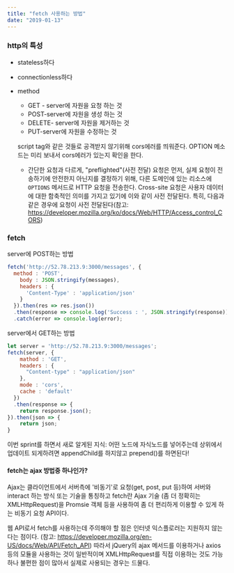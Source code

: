 ```yaml
---
title: "fetch 사용하는 방법"
date: "2019-01-13"
---
```


### http의 특성

- stateless하다

- connectionless하다

- method

  - GET - server에 자원을 요청 하는 것
  - POST-server에 자원을 생성 하는 것
  - DELETE- server에 자원을 제거하는 것
  - PUT-server에 자원을 수정하는 것

  script tag와 같은 것들로 공격받지 않기위해 cors에러를 띄워준다.
  OPTION 메소드는 미리 보내서 cors에러가 있는지 확인을 한다.

  - 간단한 요청과 다르게, "preflighted"(사전 전달) 요청은 먼저, 실제 요청이 전송하기에 안전한지 아닌지를 결정하기 위해, 다른 도메인에 있는 리소스에 `OPTIONS` 메서드로 HTTP 요청을 전송한다. Cross-site 요청은 사용자 데이터에 대한 함축적인 의미를 가지고 있기에 이와 같이 사전 전달된다. 특히, 다음과 같은 경우에 요청이 사전 전달된다(참고: https://developer.mozilla.org/ko/docs/Web/HTTP/Access_control_CORS)

### fetch

server에 POST하는 방법

```javascript
fetch('http://52.78.213.9:3000/messages', {
  method : 'POST',
    body : JSON.stringify(messages),
    headers : {
      'Content-Type' : 'application/json'
    }
  }).then(res => res.json())
  .then(response => console.log('Success : ', JSON.stringify(response)))
  .catch(error => console.log(error);
```

server에서 GET하는 방법

```javascript
let server = 'http://52.78.213.9:3000/messages';
fetch(server, {
    mathod : 'GET',
    headers : {
      "Content-type" : "application/json"
    },
    mode : 'cors',
    cache : 'default'
  })
  .then(response => {
    return response.json();
}).then(json => {
    return json;
}
```

이번 sprint를 하면서 새로 알게된 지식: 어떤 노드에 자식노드를 넣어주는데 상위에서 업데이트 되게하려면 appendChild를 하지않고 prepend()를 하면된다!

#### fetch는 ajax 방법중 하나인가?

Ajax는 클라이언트에서 서버측에 '비동기'로 요청(get, post, put 등)하여 서버와 interact 하는 방식 또는 기술을 통칭하고 fetch란 Ajax 기술 (좀 더 정확히는 XMLHttpRequest)을 Promsie 객체 등을 사용하여 좀 더 편리하게 이용할 수 있게 하는 비동기 요청 API이다.

웹 API로서 fetch를 사용하는데 주의해야 할 점은 인터넷 익스플로러는 지원하지 않는다는 점이다. (참고: <https://developer.mozilla.org/en-US/docs/Web/API/Fetch_API>) 따라서 jQuery의 ajax 메서드를 이용하거나 axios 등의 모듈을 사용하는 것이 일반적이며 XMLHttpRequest를 직접 이용하는 것도 가능하나 불편한 점이 많아서 실제로 사용되는 경우는 드물다.
